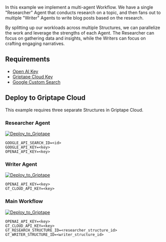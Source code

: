 In this example we implement a multi-agent Workflow. We have a single "Researcher" Agent that conducts research on a topic, and then fans out to multiple "Writer" Agents to write blog posts based on the research.

By splitting up our workloads across multiple Structures, we can parallelize the work and leverage the strengths of each Agent. The Researcher can focus on gathering data and insights, while the Writers can focus on crafting engaging narratives.

## Requirements

- [Open AI Key](https://platform.openai.com/api-keys)
- [Griptape Cloud Key](https://cloud.griptape.ai/keys)
- [Google Custom Search](https://developers.google.com/custom-search/v1/introduction)

## Deploy to Griptape Cloud

This example requires three separate Structures in Griptape Cloud.

### Researcher Agent

[![Deploy_to_Griptape](https://github.com/griptape-ai/griptape-cloud/assets/2302515/4fd57873-5c93-44a8-8fa3-ac1bf7d73bcc)](https://cloud.griptape.ai/structures?url=https://github.com/griptape-ai/griptape-sample-structures/blob/main/griptape-multi-agent-workflows/researcher.py&name=Researcher)

```
GOOGLE_API_SEARCH_ID=<id>
GOOGLE_API_KEY=<key>
OPENAI_API_KEY=<key>
```

### Writer Agent

[![Deploy_to_Griptape](https://github.com/griptape-ai/griptape-cloud/assets/2302515/4fd57873-5c93-44a8-8fa3-ac1bf7d73bcc)](https://cloud.griptape.ai/structures?url=https://github.com/griptape-ai/griptape-sample-structures/blob/main/griptape-multi-agent-workflows/writer.py&name=Writer)

```
OPENAI_API_KEY=<key>
GT_CLOUD_API_KEY=<key>
```

### Main Workflow

[![Deploy_to_Griptape](https://github.com/griptape-ai/griptape-cloud/assets/2302515/4fd57873-5c93-44a8-8fa3-ac1bf7d73bcc)](https://cloud.griptape.ai/structures?url=https://github.com/griptape-ai/griptape-sample-structures/blob/main/griptape-multi-agent-workflows/workflow.py&name=Multi%20Agent%20Workflow)

```
OPENAI_API_KEY=<key>
GT_CLOUD_API_KEY=<key>
GT_RESEARCH_STRUCTURE_ID=<researcher_structure_id>
GT_WRITER_STRUCTURE_ID=<writer_structure_id>
```

